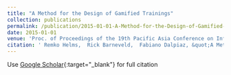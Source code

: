 ```yaml
---
title: "A Method for the Design of Gamified Trainings"
collection: publications
permalink: /publication/2015-01-01-A-Method-for-the-Design-of-Gamified-Trainings
date: 2015-01-01
venue: 'Proc. of Proceedings of the 19th Pacific Asia Conference on Information Systems (PACIS 2015)'
citation: ' Remko Helms,  Rick Barneveld,  Fabiano Dalpiaz, &quot;A Method for the Design of Gamified Trainings.&quot; Proc. of Proceedings of the 19th Pacific Asia Conference on Information Systems (PACIS 2015), 2015.'
---
```

Use [Google Scholar](https://scholar.google.com/scholar?q=A+Method+for+the+Design+of+Gamified+Trainings){:target="_blank"} for full citation